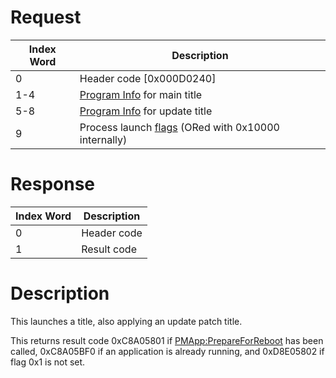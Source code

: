 # Request

| Index Word | Description                                                                                      |
|------------|--------------------------------------------------------------------------------------------------|
| 0          | Header code \[0x000D0240\]                                                                       |
| 1-4        | [Program Info](Filesystem_services#ProgramInfo "wikilink") for main title                        |
| 5-8        | [Program Info](Filesystem_services#ProgramInfo "wikilink") for update title                      |
| 9          | Process launch [flags](PMApp:LaunchTitle#Launch_Flags "wikilink") (ORed with 0x10000 internally) |

# Response

| Index Word | Description |
|------------|-------------|
| 0          | Header code |
| 1          | Result code |

# Description

This launches a title, also applying an update patch title.

This returns result code 0xC8A05801 if
[PMApp:PrepareForReboot](PMApp:PrepareForReboot "wikilink") has been
called, 0xC8A05BF0 if an application is already running, and 0xD8E05802
if flag 0x1 is not set.